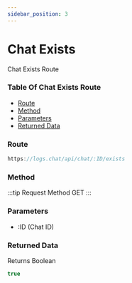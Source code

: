 ```yaml
---
sidebar_position: 3
---
```


# Chat Exists

Chat Exists Route

### Table Of Chat Exists Route

- [Route](#route)
- [Method](#method)
- [Parameters](#parameters)
- [Returned Data](#returned-data)

### Route
```js
https://logs.chat/api/chat/:ID/exists
```

### Method
:::tip Request Method
GET
:::

### Parameters
- :ID (Chat ID)

### Returned Data
Returns Boolean
```js
true
```